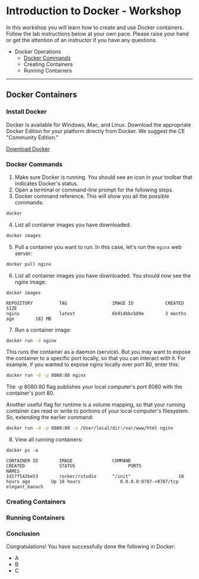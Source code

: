# Introduction to Docker - Workshop

In this workshop you will learn how to create and use Docker containers. Follow the lab instructions below at your own pace. Please raise your hand or get the attention of an instructor if you have any questions.

* Docker Operations
  * [Docker Commands](#docker-commands)
  * Creating Containers
  * Running Containers

- - -

## Docker Containers

### Install Docker
Docker is available for Windows, Mac, and Linux. Download the appropriate Docker Edition for your platform directly from Docker. We suggest the CE "Community Edition."

[Download Docker](https://www.docker.com/)

### Docker Commands
1. Make sure Docker is running. You should see an icon in your toolbar that indicates Docker's status.
2. Open a terminal or command-line prompt for the following steps.
3. Docker command reference. This will show you all the possible commands:

```bash
docker
```

4. List all container images you have downloaded:

```bash
docker images
```

5. Pull a container you want to run. In this case, let's run the `nginx` web server:

```bash
docker pull nginx
```

6. List all container images you have downloaded. You should now see the nginx image:

```
docker images

REPOSITORY          TAG                 IMAGE ID            CREATED             SIZE
nginx               latest              6b914bbcb89e        3 months ago        182 MB
```

7. Run a container image:

```bash
docker run -d nginx
```

This runs the container as a daemon (service). But you may want to expose the container to a specific port locally, so that you can interact with it.
For example, if you wanted to expose nginx locally over port 80, enter this:

```bash
docker run -d -p 8080:80 nginx
```

The -p 8080:80 flag publishes your local computer's port 8080 with the container's port 80.

Another useful flag for runtime is a volume mapping, so that your running container can read or write to portions of your local computer's filesystem.
So, extending the earlier command:

```bash
docker run -d -p 8080:80 -v /User/local/dir:/var/www/html nginx
```

8. View all running containers:

```
docker ps -a

CONTAINER ID        IMAGE               COMMAND                  CREATED             STATUS                    PORTS                    NAMES
1d17f542be53        rocker/rstudio      "/init"                  18 hours ago        Up 18 hours               0.0.0.0:8787->8787/tcp   elegant_banach
```

### Creating Containers

### Running Containers

### Conclusion
Congratulations! You have successfully done the following in Docker:

* A
* B
* C

